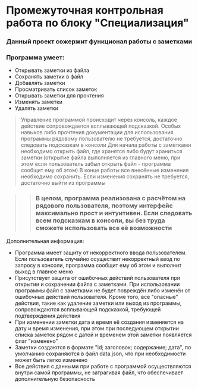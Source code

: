 # Промежуточная контрольная работа по блоку "Специализация"

### Данный проект сожержит функционал работы с заметками
### Программа умеет:
* Открывать заметки из файла
* Сохранять заметки в файл
* Добавлять заметки
* Просматривать список заметок
* Открывать заметки для прочтения
* Изменять заметки
* Удалять заметки

> Управление программой происходит через консоль, каждое действие сопровождается всплывающей подсказкой. Особых навыков либо прочтения документации для использования программы рядовому пользователю не требуется, достаточно следовать подсказкам в консоли
Для начала работы с заметками необходимо открыть файл, где хранятся либо будут храниться заметки (открытие файла выполняется из главного меню, при этом если пользователь забыл открыть файл - программа сообщит ему об этом)
В конце работы все внесённые изменения необходимо сохранить. Если изменения сохранять не требуется, достаточно выйти из программы

>>### В целом, программа реализована с расчётом на рядового пользователя, поэтому интерфейс максимально прост и интуитивен. Если следовать всем подсказкам в консоли, вы без труда сможете использовать все её возможности

Дополнительная информация:
* Программа имеет защиту от некорректного ввода пользователем. Если пользователь случайно осуществит некорректный ввод по запросу в консоли, программа сообщит ему об этом и выполнит выход в главное меню
* Присутствует защита от ошибочных действий пользователя при открытии и сохранении файла с заметками. При использовании программы файл с заметками не будет повреждён либо изменён от ошибочных действий пользователя. Кроме того, все "опасные" действия, такие как удаление заметки или выход из программы, сопровождаются всплывающей подсказкой, требующей подтверждения действия
* При изменении заметки дата и время её создания изменяется на дату и время изменения, при этом при последующем открытии списка заметок рядом с датой и временем этой заметки появляется флаг "изменено"
* Заметки создаются в формате "id; заголовок; содержание; дата", по умолчанию сохраняются в файл data.json, что при необходимости может быть легко изменено
* Все действия с данными при работе с программой осуществляются внутри самой программы, не затрагивая файл, что обеспечивает дополнительную безопасность
